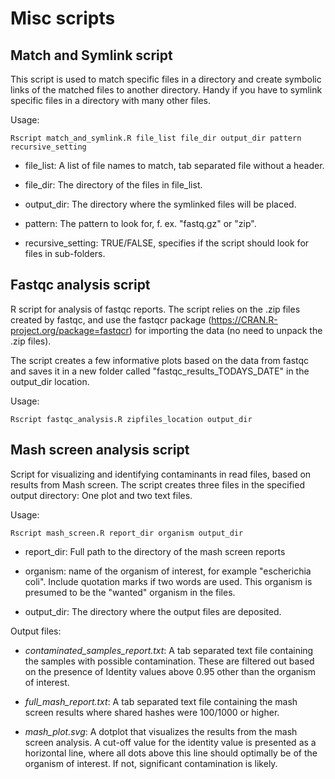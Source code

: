 # Misc scripts

## Match and Symlink script
This script is used to match specific files in a directory and create symbolic links of the matched files to another directory. Handy if you have to symlink specific files in a directory with many other files.

Usage:

```
Rscript match_and_symlink.R file_list file_dir output_dir pattern 
recursive_setting
```

- file_list: A list of file names to match, tab separated file without 
a header.

- file_dir: The directory of the files in file_list.

- output_dir: The directory where the symlinked files will be placed.

- pattern: The pattern to look for, f. ex. "fastq.gz" or "zip".

- recursive_setting: TRUE/FALSE, specifies if the script should look for 
files in sub-folders.

## Fastqc analysis script
R script for analysis of fastqc reports. The script relies on the .zip
files created by fastqc, and use the fastqcr package
(https://CRAN.R-project.org/package=fastqcr) for importing the data (no
need to unpack the .zip files).

The script creates a few informative plots based on the data from fastqc
and saves it in a new folder called "fastqc_results_TODAYS_DATE" in the
output_dir location.

Usage:

```
Rscript fastqc_analysis.R zipfiles_location output_dir
```

## Mash screen analysis script

Script for visualizing and identifying contaminants in read files, based on results from Mash screen. 
The script creates three files in the specified output directory: One plot and two text files. 

Usage:

```
Rscript mash_screen.R report_dir organism output_dir
```

- report_dir: Full path to the directory of the mash screen reports

- organism: name of the organism of interest, for example "escherichia coli". Include quotation marks if two 
words are used. This organism is presumed to be the "wanted" organism in the files.

- output_dir: The directory where the output files are deposited.


Output files:

- *contaminated_samples_report.txt*: A tab separated text file containing the samples with possible 
contamination. These are filtered out based on the presence of Identity values above 0.95 other than the 
organism of interest.

- *full_mash_report.txt*: A tab separated text file containing the mash screen results where shared hashes 
were 100/1000 or higher. 

- *mash_plot.svg*: A dotplot that visualizes the results from the mash screen analysis. A cut-off value for 
the identity value is presented as a horizontal line, where all dots above this line should optimally be of 
the organism of interest. If not, significant contamination is likely.
